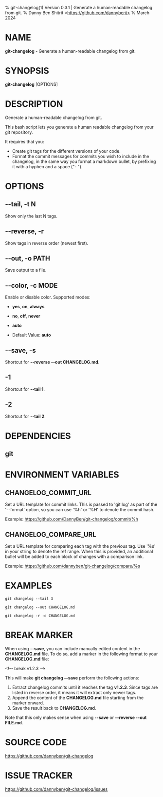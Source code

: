 % git-changelog(1) Version 0.3.1 | Generate a human-readable changelog from git.
% Danny Ben Shitrit \<https://github.com/dannyben\>
% March 2024

NAME
==================================================

**git-changelog** - Generate a human-readable changelog from git.

SYNOPSIS
==================================================

**git-changelog** [OPTIONS]

DESCRIPTION
==================================================

Generate a human-readable changelog from git.

This bash script lets you generate a human readable changelog from your git repository.

It requires that you:

- Create git tags for the different versions of your code.
- Format the commit messages for commits you wish to include in the changelog, in the same way you format a markdown bullet, by prefixing it with a hyphen and a space ("- ").


OPTIONS
==================================================

--tail, -t N
--------------------------------------------------

Show only the last N tags.


--reverse, -r
--------------------------------------------------

Show tags in reverse order (newest first).


--out, -o PATH
--------------------------------------------------

Save output to a file.


--color, -c MODE
--------------------------------------------------

Enable or disable color. Supported modes:

- **yes**, **on**, **always**
- **no**, **off**, **never**
- **auto**

- Default Value: **auto**

--save, -s
--------------------------------------------------

Shortcut for **--reverse --out CHANGELOG.md**.


-1
--------------------------------------------------

Shortcut for **--tail 1**.


-2
--------------------------------------------------

Shortcut for **--tail 2**.


DEPENDENCIES
==================================================

git
--------------------------------------------------


ENVIRONMENT VARIABLES
==================================================

CHANGELOG_COMMIT_URL
--------------------------------------------------

Set a URL template for commit links. This is passed to 'git log' as part of the '--format' option, so you can use '%h' or '%H' to denote the commit hash.

Example: https://github.com/DannyBen/git-changelog/commit/%h



CHANGELOG_COMPARE_URL
--------------------------------------------------

Set a URL template for comparing each tag with the previous tag. Use '%s' in your string to denote the ref range. When this is provided, an additional bullet will be added to each block of changes with a comparison link.

Example: https://github.com/dannyben/git-changelog/compare/%s



EXAMPLES
==================================================

~~~
git changelog --tail 3

git changelog --out CHANGELOG.md

git changelog -r -o CHANGELOG.md

~~~

# BREAK MARKER

When using **--save**, you can include manually edited content in the
**CHANGELOG.md** file. To do so, add a marker in the following format to your
**CHANGELOG.md** file:

  \<!-- break v1.2.3 --\>

This will make **git changelog --save** perform the following actions:

1. Extract changelog commits until it reaches the tag **v1.2.3**. Since tags are
   listed in reverse order, it means it will extract only newer tags.
2. Append the content of the **CHANGELOG.md** file starting from the marker
   onward.
3. Save the result back to **CHANGELOG.md**.

Note that this only makes sense when using **--save** or **--reverse --out FILE.md**.

# SOURCE CODE

https://github.com/dannyben/git-changelog

# ISSUE TRACKER

https://github.com/dannyben/git-changelog/issues
